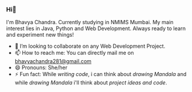 ### Hi👋 
I'm Bhavya Chandra. Currently studying in NMIMS Mumbai. My main interest lies in Java, Python and Web Development. Always ready to learn and experiment new things!

- 💞️ I’m looking to collaborate on any Web Development Project.
- 📫 How to reach me: You can directly mail me on bhavyachandra281@gmail.com
- 😄 Pronouns: She/her
- ⚡ Fun fact: While _writing code_, i can think about _drawing Mandala_ and while _drawing Mandala_ i'll think about _project ideas and code_.
<!---
bhavya281/bhavya281 is a ✨ special ✨ repository because its `README.md` (this file) appears on your GitHub profile.
You can click the Preview link to take a look at your changes.
--->
